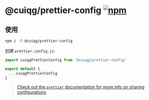 # @cuiqg/prettier-config [![npm](https://img.shields.io/npm/v/%40cuiqg%2Fprettier-config?style=flat-square)](https://www.npmjs.com/package/@cuiqg/prettier-config)

## 使用

```sh
npm i -D @cuiqg/prettier-config
```

创建 `prettier.config.js`:

```js
import cuiqgPrettierConfig from '@cuiqg/prettier-config'

export default {
  ...cuiqgPrettierConfig
}
```

> [Check out the `prettier` documentation for more info on sharing configurations](https://prettier.io/docs/en/configuration.html#sharing-configurations)
